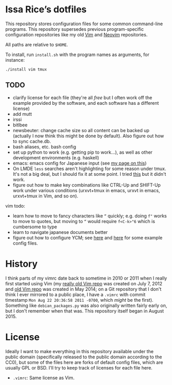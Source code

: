 # Issa Rice’s dotfiles

This repository stores configuration files for some common command-line
programs. This repository supersedes previous program-specific
configuration repositories like my old [Vim][vim-repo] and
[Neovim][neovim-repo] repositories.

All paths are relative to `$HOME`.

To install, run `install.sh` with the program names as arguments, for instance:

    ./install vim tmux

## TODO

- clarify license for each file (they're all *free* but I often work off
  the example provided by the software, and each software has a
  different license)
- add mutt
- irssi
- bitlbee
- newsbeuter: change cache size so all content can be backed up
  (actually I now think this might be done by default). Also figure out
  how to sync cache.db.
- bash aliases, etc. bash config
- set up python to work (e.g. getting pip to work...), as well as other development environments (e.g. haskell)
- emacs: emacs config for Japanese input (see [my page on
  this](http://issarice.com/japanese-input-on-the-command-line-framebuffer))
- On LMDE `less` searches aren't highlighting for some reason under
  tmux. It's not a big deal, but I should fix it at some point. I tried
  [this](http://stackoverflow.com/questions/10535432/tmux-man-page-search-highlighting/10563271#10563271)
  but it didn't work.
- figure out how to make key combinations like CTRL-Up and SHIFT-Up work under
  various conditions (urxvt+tmux in emacs, urxvt in emacs, urxvt+tmux in Vim,
  and so on).

vim todo:

- learn how to move to fancy characters like `“` quickly; e.g. doing `f"` works to move to quotes, but moving to `“` would require `f<C-k>"6` which is cumbersome to type
- learn to navigate japanese documents better
- figure out how to configure YCM; see [here](https://www.reddit.com/r/vim/comments/2ez19c/an_allaround_solution_for_ycms_ycm_extra_confpy/) and [here](https://github.com/vheon/dotvim/blob/5321347027c21e4c22dc6fcea4cc315052ed25f1/ycm.py) for some example config files.

# History

I think parts of my vimrc date back to sometime in 2010 or 2011 when I really
first started using Vim (my [really old Vim repo][vim_old] was created on July
7, 2012 and  [old Vim repo][vim-repo] was created in May 2014; on a Git
repository that I don't think I ever mirrored to a public place, I have a
`.vimrc` with commit timestamp `Mon Aug 22 20:36:58 2011 -0700`, which *might*
be the first).
Something like `debian_packages.py` was also originally written fairly early
on, but I don't remember when that was.
This repository itself began in August 2015.

# License

Ideally I want to make everything in this repository available under the
public domain (specifically released to the public domain according to
the CC0), but some of the files here are forks of default config
files, which are usually GPL or BSD.
I'll try to keep track of licenses for each file here.

- `.vimrc`: Same license as Vim.

[vim-repo]: https://github.com/riceissa/vim
[neovim-repo]: https://github.com/riceissa/neovim
[vim_old]: https://github.com/riceissa/vim-old "Originally at riceissa/.vim."
